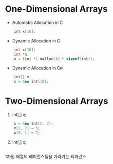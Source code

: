 # One-Dimensional Arrays

  - Automatic Allocation in C
```C
    int x[10];
```
  - Dynamic Allocation in C
```C
    int x[10];
    int *x;
    x = (int *) malloc(10 * sizeof(int));
```
  - Dynamic Allocation in C#
```C#
    int[] x;
    x = new int[10];
```

# Two-Dimensional Arrays 

  1. int[,] x;
```C#
    x = new int[2, 3];
    x[1, 2] = 5;
    x[0, 1] = 7;
```
  2. int[,] x;
```C#

```
1차원 배열의 레퍼런스들을 가리키는 레퍼런스